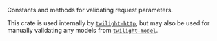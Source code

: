<!-- cargo-sync-readme start -->

Constants and methods for validating request parameters.

This crate is used internally by [`twilight-http`], but may also be used for
manually validating any models from [`twilight-model`].

[`twilight-http`]: https://docs.rs/twilight-http/latest
[`twilight-model`]: https://docs.rs/twilight-model/latest

<!-- cargo-sync-readme end -->